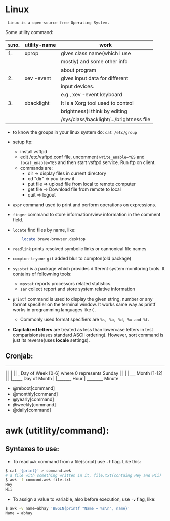 # Linux

` Linux is a open-source free Operating System.`

Some utility command:

| s.no. | utility-name | work                                     |
|-------|--------------|------------------------------------------|
| 1.    | xprop        | gives class name(which I use             |
|       |              | mostly) and some other info              |
|       |              | about program                            |
| 2.    | xev -event   | gives input data for different           |
|       |              | input devices.                           |
|       |              | e.g., xev -event keyboard                |
| 3.    | xbacklight   | It is a Xorg tool used to control        |
|       |              | brightness(I think by editing            |
|       |              | /sys/class/backlight/.../brightness file |

* to know the groups in your linux system do: `cat /etc/group`
* setup ftp:
	* install vsftpd
	* edit /etc/vsftpd.conf file, uncomment `write_enable=YES` and `local_enable=YES` and then start vsftpd service. Run ftp <ip-address> on client.
	* commands are:
		- dir	=>		display files in current directory
		- cd "dir"	=>	you know it
		- put file	=>	upload file from local to remote computer
		- get file	=>	Download file from remote to local
		- quit		=>	logout
* `expr` command used to print and perform operations on expressions.
* `finger` command to store information/view information in the comment field.
* `locate` find files by name, like:
	```sh
		locate brave-browser.desktop
	```
* `readlink` prints resolved symbolic links or cannonical file names
* `compton-tryone-git` added blur to compton(old package)
* `sysstat` is a package which provides different system monitoring tools. It contains of followning tools:
	* `mpstat` reports processors related statistics.
	* `sar` collect report and store system relative information

* `printf` command is used to display the given string, number or any format specifier on the terminal window. It works same way as printf works in programming languages like `C`.
	- Commonly used format specifiers are `%s, %b, %d, %x and %f`.
* **Capitalized letters** are treated as less than lowercase letters in test comparisions(uses standard ASCII ordering). However, sort command is just its reverse(uses __locale__ settings).

## Cronjab:

* * * * * *
  | | | | |_ Day of Week [0-6] where 0 represents Sunday
  | | | |___ Month [1-12]
  | | |_____ Day of Month
  | |_______ Hour
  | ________ Minute


* @reboot[command]
* @monthly[command]
* @yearly[command]
* @weekly[command]
* @daily[command]

# awk (utitlity/command):

## Syntaxes to use:

* To read `awk` command from a file(script) use `-f` flag. Like this:
```sh
$ cat '{print}' > command.awk
# a file with something written in it, file.txt(containg Hey and Hii)
$ awk -f command.awk file.txt
Hey
Hii
```

* To assign a value to variable, also before execution, use `-v` flag, like:
```sh
$ awk -v name=abhay 'BEGIN{printf "Name = %s\n", name}'
Name = abhay
```

